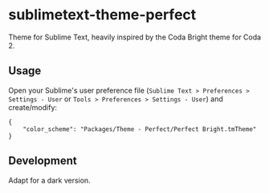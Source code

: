 sublimetext-theme-perfect
=========================

Theme for Sublime Text, heavily inspired by the Coda Bright theme for Coda 2.

## Usage

Open your Sublime's user preference file (`Sublime Text > Preferences > Settings - User` or `Tools > Preferences > Settings - User`) and create/modify:
```
{
    "color_scheme": "Packages/Theme - Perfect/Perfect Bright.tmTheme"
}
```

## Development

Adapt for a dark version.
